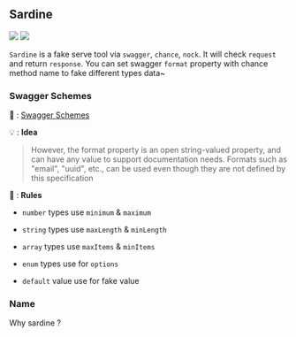 ## Sardine

<p>
<img src="https://img.shields.io/travis/com/diveDylan/sardine" />
<img src="https://img.shields.io/codecov/c/github/diveDylan/sardine" />

</p>

`Sardine` is a fake serve tool via `swagger`, `chance`, `nock`. It will check `request` and return `response`. You can set swagger `format` property with chance method name to fake different types data~


### Swagger Schemes

 📖 : [Swagger Schemes](https://swagger.io/specification/v2/#swaggerSchemes)

 💡 : <b>Idea</b>
> However, the format property is an open string-valued property, and can have any value to support documentation needs. Formats such as "email", "uuid", etc., can be used even though they are not defined by this specification

🚥 : <b>Rules</b>
- `number` types use `minimum` & `maximum`

- `string` types use `maxLength`  & `minLength`

- `array` types use `maxItems` & `minItems`

- `enum` types use for `options`

- `default` value use for fake value



### Name

Why sardine ?








